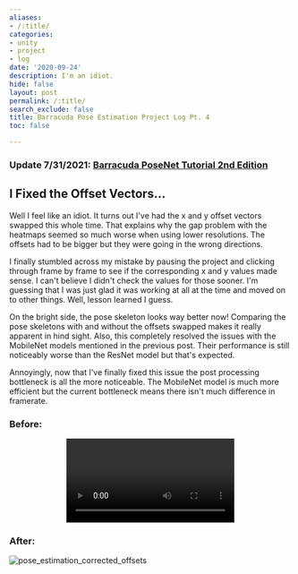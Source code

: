 ```yaml
---
aliases:
- /:title/
categories:
- unity
- project
- log
date: '2020-09-24'
description: I'm an idiot.
hide: false
layout: post
permalink: /:title/
search_exclude: false
title: Barracuda Pose Estimation Project Log Pt. 4
toc: false

---
```


### Update 7/31/2021: [Barracuda PoseNet Tutorial 2nd Edition](https://christianjmills.com/Barracuda-PoseNet-Tutorial-V2-1/)

## I Fixed the Offset Vectors...

Well I feel like an idiot. It turns out I've had the x and y offset vectors swapped this whole time. That explains why the gap problem with the heatmaps seemed so much worse when using lower resolutions. The offsets had to be bigger but they were going in the wrong directions. 

I finally stumbled across my mistake by pausing the project and clicking through frame by frame to see if the corresponding x and y values made sense. I can't believe I didn't check the values for those sooner. I'm guessing that I was just glad it was working at all at the time and moved on to other things. Well, lesson learned I guess. 

On the bright side, the pose skeleton looks way better now! Comparing the pose skeletons with and without the offsets swapped makes it really apparent in hind sight. Also, this completely resolved the issues with the MobileNet models mentioned in the previous post. Their performance is still noticeably worse than the ResNet model but that's expected. 

Annoyingly, now that I've finally fixed this issue the post processing bottleneck is all the more noticeable. The MobileNet model is much more efficient but the current bottleneck means there isn't much difference in framerate.



### Before:

<center>
	<video style="width:auto;max-width:100%;height:auto;" controls loop>
		<source src="../videos/barracuda-pose-estimation-project-log/part-4/pose_estimation_swapped_offsets.mp4" type="video/mp4">
	</video>
</center>



### After:

![pose_estimation_corrected_offsets](../images/barracuda-pose-estimation-project-log/part-4/pose_estimation_corrected_offsets.gif)





